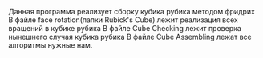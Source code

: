 Данная программа реализует сборку кубика рубика методом фридрих
В файле face rotation(папки Rubick's Cube) лежит реализация всех вращений в кубике рубика 
В файле Cube Checking лежит проверка нынешнего случая кубика рубика 
В файле Cube Assembling лежат все алгоритмы нужные нам.
